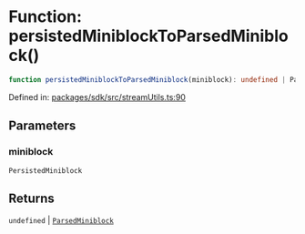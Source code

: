 # Function: persistedMiniblockToParsedMiniblock()

```ts
function persistedMiniblockToParsedMiniblock(miniblock): undefined | ParsedMiniblock;
```

Defined in: [packages/sdk/src/streamUtils.ts:90](https://github.com/towns-protocol/towns/blob/0db1fd0ac7258e8db8cedfb6183e8eade8284fa1/packages/sdk/src/streamUtils.ts#L90)

## Parameters

### miniblock

`PersistedMiniblock`

## Returns

`undefined` \| [`ParsedMiniblock`](../interfaces/ParsedMiniblock.md)
